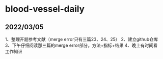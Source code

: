 # blood-vessel-daily

## 2022/03/05
1、整理开题参考文献（merge error只有三篇23、24、25）
2、建立github仓库
3、下午仔细阅读那三篇的merge error部分，方法+指标+结果
4、晚上有时间看工作知识
